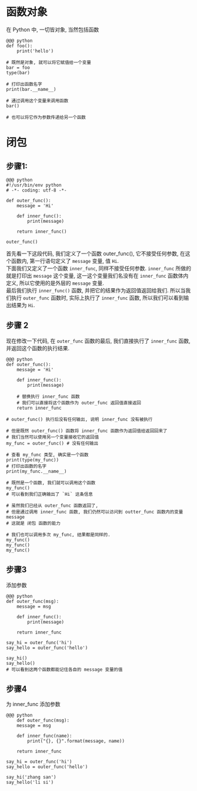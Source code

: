 # 函数对象 
在 Python 中, 一切皆对象, 当然包括函数

    @@@ python
    def foo():
        print('hello')

    # 既然是对象, 就可以将它赋值给一个变量
    bar = foo
    type(bar)

    # 打印出函数名字
    print(bar.__name__)

    # 通过调用这个变量来调用函数
    bar()

    # 也可以将它作为参数传递给另一个函数
    

# 闭包
## 步骤1:

    @@@ python
    #!/usr/bin/env python
    # -*- coding: utf-8 -*-

    def outer_func():
        message = 'Hi'

        def inner_func():
            print(message)

        return inner_func()

    outer_func()

首先看一下这段代码, 我们定义了一个函数 outer_func(), 它不接受任何参数, 在这个函数内, 第一行语句定义了 `message` 变量, 值 `Hi`.  
下面我们又定义了一个函数 `inner_func`, 同样不接受任何参数. `inner_func` 所做的就是打印出 `message` 这个变量, 这一这个变量我们名没有在 `inner_func` 函数体内定义, 所以它使用的是外层的 `message` 变量.  
最后我们执行 `inner_func()` 函数, 并把它的结果作为返回值返回给我们. 所以当我们执行 `outer_func` 函数时, 实际上执行了 `inner_func` 函数, 所以我们可以看到输出结果为 `Hi`.

## 步骤 2

现在修改一下代码, 在 `outer_func` 函数的最后, 我们直接执行了 `inner_func` 函数, 并返回这个函数的执行结果.

    @@@ python
    def outer_func():
        message = 'Hi'

        def inner_func():
            print(message)

        # 替换执行 inner_func 函数
        # 我们可以直接将这个函数作为 outer_func 返回值直接返回
        return inner_func

    # outer_func() 执行后没有任何输出, 说明 inner_func 没有被执行

    # 但是既然 outer_func() 函数将 inner_func 函数作为返回值给返回回来了
    # 我们当然可以使用另一个变量接收它的返回值
    my_func = outer_func() # 没有任何输出

    # 查看 my_func 类型, 确实是一个函数
    print(type(my_func))
    # 打印出函数的名字
    print(my_func.__name__)

    # 既然是一个函数, 我们就可以调用这个函数
    my_func()
    # 可以看到我们正确输出了 `Hi` 这条信息

    # 虽然我们已经从 outer_func 函数返回了,
    # 但是通过调用 inner_func 函数, 我们仍然可以访问到 outter_func 函数内的变量 message
    # 这就是 闭包 函数的能力

    # 我们也可以调用多次 my_func, 结果都是同样的.
    my_func()
    my_func()
    my_func()

## 步骤3
添加参数

    @@@ python
    def outer_func(msg):
        message = msg

        def inner_func():
            print(message)

        return inner_func

    say_hi = outer_func('hi')
    say_hello = outer_func('hello')

    say_hi()
    say_hello()
    # 可以看到这两个函数都能记住各自的 message 变量的值

## 步骤4
为 inner_func 添加参数

    @@@ python
        def outer_func(msg):
        message = msg

        def inner_func(name):
            print("{}, {}".format(message, name))

        return inner_func

    say_hi = outer_func('hi')
    say_hello = outer_func('hello')

    say_hi('zhang san')
    say_hello('li si')